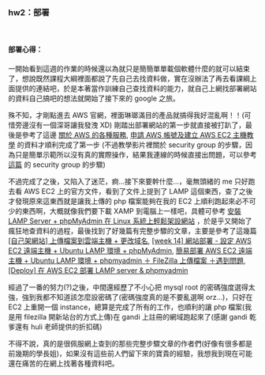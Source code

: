 ### hw2：部署

<br>

<h4>部署心得：</h4>

一開始看到這週的作業的時候還以為就只是簡簡單單載個軟體什麼的就可以結束了，想說既然課程大綱裡面都說了先自己去找資料做，實在沒辦法了再去看課綱上面提供的連結吧，於是本著當作訓練自己查找資料的能力，就自己上網找部署網站的資料自己搞吧的想法就開始了接下來的 google 之旅。

殊不知，才剛點進去 AWS 官網，裡面琳瑯滿目的產品就搞得我好混亂啊！！(可惜旁邊沒有一個深哥讓我發洩 XD)
剛踏出部署網站的第一步就直接被打趴了，最後是參考了這邊 [關於 AWS 的各種服務](https://progressbar.tw/posts/224), [申請 AWS 帳號及建立 AWS EC2 主機教學](https://www.youtube.com/results?search_query=%5BAWS%5D%5B教學%5D+AWS基本使用) 的資料才順利完成了第一步 (不過教學影片裡關於 security group 的步驟，因為只是簡單示範所以沒有真的實際操作，結果我連線的時候直接出問題，可以參考 [這篇](https://www.jyt0532.com/2017/12/11/launch-ec2-in-ten-minutes/) 的 security group 的步驟)

不過完成了之後，又陷入了迷茫，痾...接下來要幹什麼...，毫無頭緒的 me 只好跑去看 AWS EC2 上的官方文件，看到了文件上提到了 LAMP 這個東西，查了之後才發現原來這東西就是讓我上傳的 php 檔案能夠在我的 EC2 上順利跑起來必不可少的東西啊，大概就像我們要下載 XAMP 到電腦上一樣吧，具體可參考 [安裝 LAMP Server + phpMyAdmin 在 Linux 系統上輕鬆架設網站](https://magiclen.org/lamp/) ，於是乎又開始了瘋狂地查資料的過程，最後找到了好幾篇有完整步驟的文章，主要是參考了這幾篇 [[自己架網站] 上傳檔案到雲端主機 + 更改域名](https://derek.coderbridge.io/2020/09/17/create-your-website2/), [[week 14] 網站部署 - 設定 AWS EC2 遠端主機 + Ubuntu LAMP 環境 + phpMyAdmin](https://hackmd.io/@Heidi-Liu/note-website-deployment), [簡易部署 AWS EC2 遠端主機 + Ubuntu LAMP 環境 + phpmyadmin ＋ FileZilla 上傳檔案 ＋遇到問題](https://zh-tw.coderbridge.com/@ALANYEN0202/d87b112bd5eb4f9ba1bcbd44cd627c3a), [[Deploy] 在 AWS EC2 部署 LAMP server & phpmyadmin](https://medium.com/take-a-day-off/deploy-在-aws-ec2-部署-lamp-server-phpmyadmin-6a830a24cbb5)

經過了一番的努力(?)之後，中間還經歷了不小心把 mysql root 的密碼強度選得太強，強到我都不知道該怎麼設密碼了(密碼強度真的是不要亂選啊 orz...)，只好在 EC2 上重開一個 instance，總算是完成了所有的工作，也順利的讓 php 檔案(我是用 filezilla 開新站台的方式上傳)在 gandi 上註冊的網域跑起來了(感謝 gandi 乾爹還有 huli 老師提供的折扣碼)

不得不說，真的是很佩服網上查到的那些完整步驟文章的作者們(好像有很多都是前幾期的學長姐)，如果沒有這些前人們留下來的寶貴的經驗，我想我到現在可能還在痛苦的在網上找著各種資料吧。
